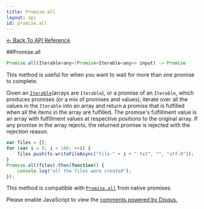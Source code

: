 ```yaml
---
title: Promise.all
layout: api
id: promise.all
---
```


[← Back To API Reference](/docs/api-reference.html)
<div class="api-code-section"><markdown>
##Promise.all

```js
Promise.all(Iterable<any>|Promise<Iterable<any>> input) -> Promise
```

This method is useful for when you want to wait for more than one promise to complete.

Given an [`Iterable`](https://developer.mozilla.org/en-US/docs/Web/JavaScript/Reference/Iteration_protocols)\(arrays are `Iterable`\), or a promise of an `Iterable`, which produces promises (or a mix of promises and values), iterate over all the values in the `Iterable` into an array and return a promise that is fulfilled when all the items in the array are fulfilled. The promise's fulfillment value is an array with fulfillment values at respective positions to the original array. If any promise in the array rejects, the returned promise is rejected with the rejection reason.


```js
var files = [];
for (var i = 0; i < 100; ++i) {
    files.push(fs.writeFileAsync("file-" + i + ".txt", "", "utf-8"));
}
Promise.all(files).then(function() {
    console.log("all the files were created");
});
```


This method is compatible with [`Promise.all`](https://developer.mozilla.org/en-US/docs/Web/JavaScript/Reference/Global_Objects/Promise/all) from native promises.
</markdown></div>

<div id="disqus_thread"></div>
<script type="text/javascript">
    var disqus_title = "Promise.all";
    var disqus_shortname = "bluebirdjs";
    var disqus_identifier = "disqus-id-promise.all";
    
    (function() {
        var dsq = document.createElement("script"); dsq.type = "text/javascript"; dsq.async = true;
        dsq.src = "//" + disqus_shortname + ".disqus.com/embed.js";
        (document.getElementsByTagName("head")[0] || document.getElementsByTagName("body")[0]).appendChild(dsq);
    })();
</script>
<noscript>Please enable JavaScript to view the <a href="https://disqus.com/?ref_noscript" rel="nofollow">comments powered by Disqus.</a></noscript>
